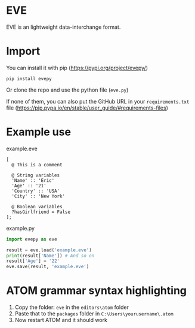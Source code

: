 # EVE
EVE is an lightweight data-interchange format.



# Import
You can install it with pip (https://pypi.org/project/evepy/)

`pip install evepy`

Or clone the repo and use the python file (`eve.py`)

If none of them, you can also put the GitHub URL in your `requirements.txt` file (https://pip.pypa.io/en/stable/user_guide/#requirements-files)



# Example use
example.eve
```
[
  @ This is a comment
  
  @ String variables
  'Name' :: 'Eric'
  'Age' :: '21'
  'Country' :: 'USA'
  'City' :: 'New York'
  
  @ Boolean variables
  ?hasGirlfriend = False
];
```



example.py
```python
import evepy as eve

result = eve.load('example.eve')
print(result['Name']) # And so on
result['Age'] = '22'
eve.save(result, 'example.eve')
```



# ATOM grammar syntax highlighting
1. Copy the folder: `eve` in the `editors\atom` folder
2. Paste that to the `packages` folder in `C:\Users\yourusername\.atom`
3. Now restart ATOM and it should work
